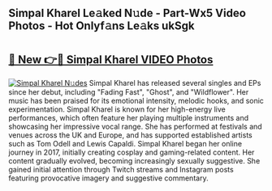 ## Simpal Kharel Le𝚊ked N𝚞de - Part-Wx5 Video Photos - Hot Onlyf𝚊ns Le𝚊ks ukSgk

# <h2><a href="http://ab20189.deff.icu/?id=Simpal+Kharel">🔗 New 👉🔴 Simpal Kharel VIDEO Photos</a></h2>

[![Simpal Kharel N𝚞des](https://i.imgur.com/rIISA9y.gif)](http://ab20189.deff.icu/?id=Simpal+Kharel)
Simpal Kharel has released several singles and EPs since her debut, including "Fading Fast", "Ghost", and "Wildflower". Her music has been praised for its emotional intensity, melodic hooks, and sonic experimentation. Simpal Kharel is known for her high-energy live performances, which often feature her playing multiple instruments and showcasing her impressive vocal range. She has performed at festivals and venues across the UK and Europe, and has supported established artists such as Tom Odell and Lewis Capaldi. Simpal Kharel began her online journey in 2017, initially creating cosplay and gaming-related content. Her content gradually evolved, becoming increasingly sexually suggestive. She gained initial attention through Twitch streams and Instagram posts featuring provocative imagery and suggestive commentary.
